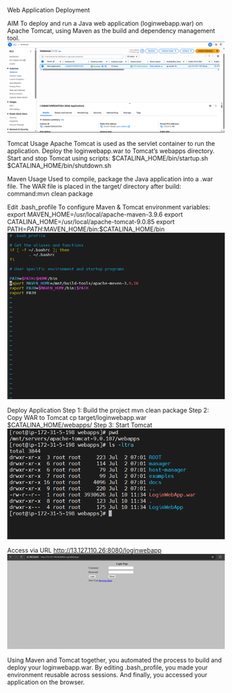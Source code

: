 Web Application Deployment

 AIM
To deploy and run a Java web application (loginwebapp.war) on Apache Tomcat, using Maven as the build and dependency management tool.
![image alt](https://github.com/gawali-priyanka/Brainwave_Matrix_Intern/blob/main/screenshots/Screenshot%202025-07-10%20170922.png?raw=true)

Tomcat Usage
Apache Tomcat is used as the servlet container to run the application.
Deploy the loginwebapp.war to Tomcat’s webapps directory.
Start and stop Tomcat using scripts:
$CATALINA_HOME/bin/startup.sh
$CATALINA_HOME/bin/shutdown.sh

Maven Usage
Used to compile, package the Java application into a .war file.
The WAR file is placed in the target/ directory after build:
command:mvn clean package

Edit .bash_profile
To configure Maven & Tomcat environment variables:
export MAVEN_HOME=/usr/local/apache-maven-3.9.6
export CATALINA_HOME=/usr/local/apache-tomcat-9.0.85
export PATH=$PATH:$MAVEN_HOME/bin:$CATALINA_HOME/bin
![image alt](https://raw.githubusercontent.com/gawali-priyanka/Brainwave_Matrix_Intern/8e72e8f051ecf0449561a85f68d4b5a54da46145/screenshots/Screenshot%202025-07-10%20165216.png)

 Deploy Application
 Step 1: Build the project
 mvn clean package
Step 2: Copy WAR to Tomcat
cp target/loginwebapp.war $CATALINA_HOME/webapps/
Step 3: Start Tomcat
![image alt](https://raw.githubusercontent.com/gawali-priyanka/Brainwave_Matrix_Intern/9df996be81b20fe894704f2c63e75b0b6c976fa2/screenshots/Screenshot%202025-07-10%20173355.png)

Access via URL
http://13.127.110.26:8080/loginwebapp
![image alt](https://raw.githubusercontent.com/gawali-priyanka/Brainwave_Matrix_Intern/a462f88bf74ae3a1e5220c288d7c546e25f0d51a/screenshots/Screenshot%202025-07-10%20170536.png)


Using Maven and Tomcat together, you automated the process to build and deploy your loginwebapp.war.
By editing .bash_profile, you made your environment reusable across sessions.
And finally, you accessed your application on the browser.


